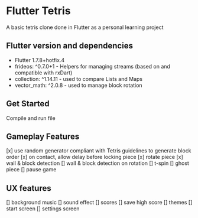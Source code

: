 # Flutter Tetris

A basic tetris clone done in Flutter as a personal learning project

## Flutter version and dependencies

- Flutter 1.7.8+hotfix.4
- frideos: ^0.7.0+1 - Helpers for managing streams (based on and compatible with rxDart)
- collection: ^1.14.11 - used to compare Lists and Maps
- vector_math: ^2.0.8 - used to manage block rotation

## Get Started

Compile and run file

## Gameplay Features
[x] use random generator compliant with Tetris guidelines to generate block order
[x] on contact, allow delay before locking piece
[x] rotate piece
[x] wall & block detection
[] wall & block detection on rotation
[] t-spin
[] ghost piece
[] pause game

## UX features
[] background music
[] sound effect
[] scores
[] save high score
[] themes
[] start screen
[] settings screen





